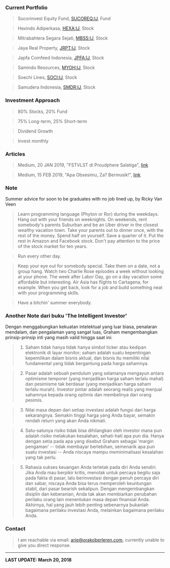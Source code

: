 ### Current Portfolio

>Sucorinvest Equity Fund, [SUCOREQ:IJ](https://www.bloomberg.com/quote/SUCOREQ:IJ), Fund

>Hexindo Adiperkasa, [HEXA:IJ](https://www.bloomberg.com/quote/HEXA:IJ), Stock

>Mitrabahtera Segara Sejati, [MBSS:IJ](https://www.bloomberg.com/quote/MBSS:IJ), Stock

>Jaya Real Property, [JRPT:IJ](https://www.bloomberg.com/quote/JRPT:IJ), Stock

>Japfa Comfeed Indonesia, [JPFA:IJ](https://www.bloomberg.com/quote/JPFA:IJ), Stock

>Samindo Resources, [MYOH:IJ](https://www.bloomberg.com/quote/MYOH:IJ), Stock

>Soechi Lines, [SOCI:IJ](https://bloomberg.com/quote/SOCI:IJ), Stock

>Samudera Indonesia, [SMDR:IJ](https://www.bloomberg.com/quote/SMDR:IJ), Stock


### Investment Approach

>80% Stocks, 20% Fund

>75% Long-term, 25% Short-term

>Dividend Growth

>Invest monthly

### Articles

>Medium, 20 JAN 2019, "FSTVLST di Proudphere Salatiga", [link](https://medium.com/@orakoberleren/fstvlst-di-proudphere-salatiga-78256295d60c)

>Medium, 15 FEB 2019, "Apa Obsesimu, Za? Bermusik!", [link](https://medium.com/@orakoberleren/apa-obsesimu-za-bermusik-e42c997f77f9)

### Note
Summer advice for soon to be graduates with no job lined up, by Ricky Van Veen
>Learn programming language (Phyton or Ror) during the weekdays. Hang out with your friends on weeknights. On weekends, rent somebody's parents Suburban and be an Uber driver in the closest wealthy vacation town. Take your parents out to dinner once, with the rest of the money. Spend half on yourself. Save a quarter of it. Put the rest in Amazon and Facebook stock. Don't pay attention to the price of the stock market for ten years.

>Run every other day.

>Keep your eye out for somebody special. Take them on a date, not a group hang. Watch two Charlie Rose episodes a week without looking at your phone. The week after Labor Day, go on a day vacation some affordable but interesting. Air Asia has flights to Cartagena, for example. When you get back, look for a job and build something neat with your programming skills.

>Have a bitchin' summer everybody.

### Another Note dari buku 'The Intelligent Investor'
Dengan menggabungkan kekuatan intelektual yang luar biasa, penalaran mendalam, dan pengalaman yang sangat luas, Graham mengembangkan prinsip-prinsip inti yang masih valid hingga saat ini:
>1. Saham tidak hanya tidak hanya simbol ticker atau kedipan elektronik di layar monitor; saham adalah suatu kepentingan kepemilikan dalam bisnis aktual, dan bisnis itu memiliki nilai fundamental yang tidak bergantung pada harga sahamnya.

>2. Pasar adalah sebuah pendulum yang selamanya mengayun antara optimisme temporer (yang menjadikan harga saham terlalu mahal) dan pesimisme tak berdasar (yang menjadikan harga saham terlalu murah). Investor pintar adalah seorang realis yang menjual sahamnya kepada orang optimis dan membelinya dari orang pesimis.

>3. Nilai masa depan dari setiap investasi adalah fungsi dari harga sekarangnya. Semakin tinggi harga yang Anda bayar, semakin rendah return yang akan Anda nikmati.

>4. Satu-satunya risiko tidak bisa dihilangkan oleh investor mana pun adalah risiko melakukan kesalahan, sehati-hati apa pun dia. Hanya dengan setia pada apa yang disebut Graham sebagai 'margin pengaman' -- tidak membayar berlebihan, semenarik apa pun suatu investasi -- Anda niscaya mampu meminimalisasi kesalahan yang tak perlu.

>5. Rahasia sukses keuangan Anda terletak pada diri Anda sendiri. Jika Anda mau berpikir kritis, menolak untuk percaya begitu saja pada fakta di pasar, lalu berinvestasi dengan penuh percaya diri dan sabar, niscaya Anda bisa terus memperoleh keuntungan stabil, dari pasar bearish sekalipun. Dengan mengembangkan disiplin dan keberanian, Anda tak akan membiarkan perubahan perilaku orang lain menentukan masa depan finansial Anda. Akhirnya, hal yang jauh lebih penting sebenarnya bukanlah bagaimana perilaku investasi Anda, melainkan bagaimana perilaku Anda.


### Contact

>I am reachable via email: [arie@orakoberleren.com](mailto:arie@orakoberleren.com), currently unable to give you direct response.

---

**LAST UPDATE: March 20, 2018**




